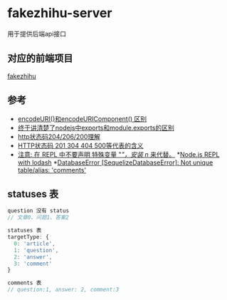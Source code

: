 # fakezhihu-server

用于提供后端api接口

## 对应的前端项目

[fakezhihu](https://github.com/cwy007/fakezhihu)

## 参考

* [encodeURI()和encodeURIComponent() 区别](https://blog.csdn.net/qq_34629352/article/details/78959707)
* [终于讲清楚了nodejs中exports和module.exports的区别](https://www.jianshu.com/p/43b151089d29)
* [http状态码204/206/200理解](http://www.mamicode.com/info-detail-1825350.html)
* [HTTP状态码 201 304 404 500等代表的含义](https://blog.csdn.net/sinat_36067127/article/details/74841769)
* [注意: 在 REPL 中不要声明 特殊变量 "_"，安装 n_ 来代替。](http://lodash.think2011.net/getting-started)
*[Node.js REPL with lodash](https://github.com/borisdiakur/n_#readme)
*[DatabaseError [SequelizeDatabaseError]: Not unique table/alias: 'comments'](https://stackoverflow.com/questions/53491063/sequelize-not-unique-table-alias)

## statuses 表

```js
question 没有 status
// 文章0、问题1、答案2

statuses 表
targetType: {
  0: 'article',
  1: 'question',
  2: 'answer',
  3: 'comment'
}

comments 表
// question:1, answer: 2, comment:3
```
